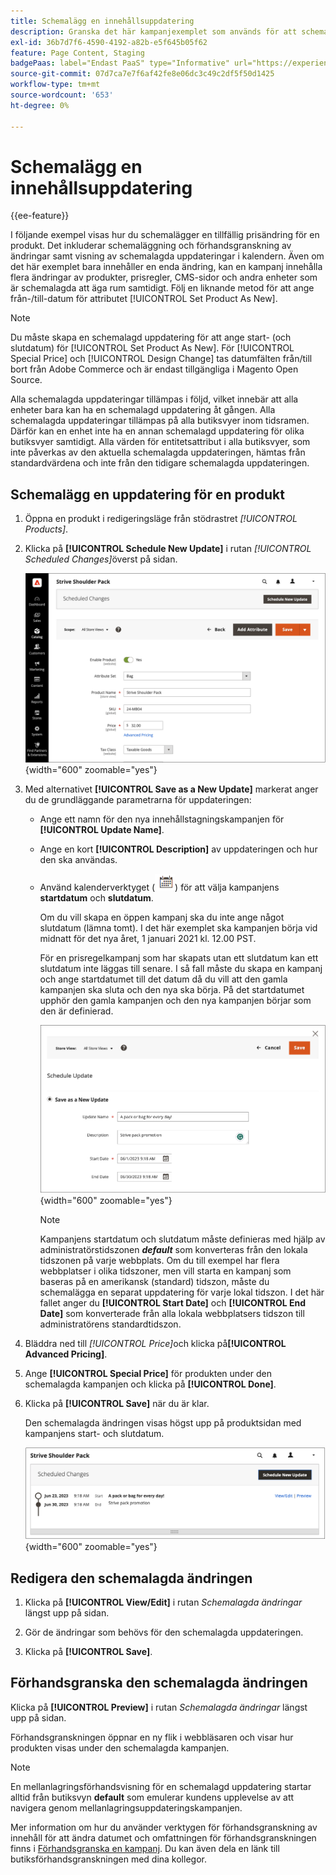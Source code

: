 ```yaml
---
title: Schemalägg en innehållsuppdatering
description: Granska det här kampanjexemplet som används för att schemalägga en tillfällig prisändring för en produkt.
exl-id: 36b7d7f6-4590-4192-a82b-e5f645b05f62
feature: Page Content, Staging
badgePaas: label="Endast PaaS" type="Informative" url="https://experienceleague.adobe.com/sv/docs/commerce/user-guides/product-solutions" tooltip="Gäller endast Adobe Commerce i molnprojekt (Adobe-hanterad PaaS-infrastruktur) och lokala projekt."
source-git-commit: 07d7ca7e7f6af42fe8e06dc3c49c2df5f50d1425
workflow-type: tm+mt
source-wordcount: '653'
ht-degree: 0%

---
```


# Schemalägg en innehållsuppdatering

{{ee-feature}}

I följande exempel visas hur du schemalägger en tillfällig prisändring för en produkt. Det inkluderar schemaläggning och förhandsgranskning av ändringar samt visning av schemalagda uppdateringar i kalendern. Även om det här exemplet bara innehåller en enda ändring, kan en kampanj innehålla flera ändringar av produkter, prisregler, CMS-sidor och andra enheter som är schemalagda att äga rum samtidigt. Följ en liknande metod för att ange från-/till-datum för attributet [!UICONTROL Set Product As New].

>[!NOTE]
>Du måste skapa en schemalagd uppdatering för att ange start- (och slutdatum) för [!UICONTROL Set Product As New]. För [!UICONTROL Special Price] och [!UICONTROL Design Change] tas datumfälten från/till bort från Adobe Commerce och är endast tillgängliga i Magento Open Source.
>
>Alla schemalagda uppdateringar tillämpas i följd, vilket innebär att alla enheter bara kan ha en schemalagd uppdatering åt gången. Alla schemalagda uppdateringar tillämpas på alla butiksvyer inom tidsramen. Därför kan en enhet inte ha en annan schemalagd uppdatering för olika butiksvyer samtidigt. Alla värden för entitetsattribut i alla butiksvyer, som inte påverkas av den aktuella schemalagda uppdateringen, hämtas från standardvärdena och inte från den tidigare schemalagda uppdateringen.

## Schemalägg en uppdatering för en produkt

1. Öppna en produkt i redigeringsläge från stödrastret _[!UICONTROL Products]_.

1. Klicka på **[!UICONTROL Schedule New Update]** i rutan _[!UICONTROL Scheduled Changes]_&#x200B;överst på sidan.

   ![Schemalägg ny uppdatering](./assets/content-staging-product-schedule-new-update.png){width="600" zoomable="yes"}

1. Med alternativet **[!UICONTROL Save as a New Update]** markerat anger du de grundläggande parametrarna för uppdateringen:

   - Ange ett namn för den nya innehållstagningskampanjen för **[!UICONTROL Update Name]**.

   - Ange en kort **[!UICONTROL Description]** av uppdateringen och hur den ska användas.

   - Använd kalenderverktyget (![kalenderikonen](../assets/icon-calendar.png)) för att välja kampanjens **startdatum** och **slutdatum**.

     Om du vill skapa en öppen kampanj ska du inte ange något slutdatum (lämna tomt). I det här exemplet ska kampanjen börja vid midnatt för det nya året, 1 januari 2021 kl. 12.00 PST.


     För en prisregelkampanj som har skapats utan ett slutdatum kan ett slutdatum inte läggas till senare. I så fall måste du skapa en kampanj och ange startdatumet till det datum då du vill att den gamla kampanjen ska sluta och den nya ska börja. På det startdatumet upphör den gamla kampanjen och den nya kampanjen börjar som den är definierad.

     ![Planerar en produktuppdatering](./assets/content-staging-campaign-schedule-update.png){width="600" zoomable="yes"}

     >[!NOTE]
     >
     >Kampanjens startdatum och slutdatum måste definieras med hjälp av administratörstidszonen **_default_** som konverteras från den lokala tidszonen på varje webbplats. Om du till exempel har flera webbplatser i olika tidszoner, men vill starta en kampanj som baseras på en amerikansk (standard) tidszon, måste du schemalägga en separat uppdatering för varje lokal tidszon. I det här fallet anger du **[!UICONTROL Start Date]** och **[!UICONTROL End Date]** som konverterade från alla lokala webbplatsers tidszon till administratörens standardtidszon.

1. Bläddra ned till _[!UICONTROL Price]_&#x200B;och klicka på&#x200B;**[!UICONTROL Advanced Pricing]**.

1. Ange **[!UICONTROL Special Price]** för produkten under den schemalagda kampanjen och klicka på **[!UICONTROL Done]**.

1. Klicka på **[!UICONTROL Save]** när du är klar.

   Den schemalagda ändringen visas högst upp på produktsidan med kampanjens start- och slutdatum.

   ![Schemalagd ändring](./assets/content-staging-product-scheduled-update-preview-rope.png){width="600" zoomable="yes"}

## Redigera den schemalagda ändringen

1. Klicka på **[!UICONTROL View/Edit]** i rutan _Schemalagda ändringar_ längst upp på sidan.

1. Gör de ändringar som behövs för den schemalagda uppdateringen.

1. Klicka på **[!UICONTROL Save]**.

## Förhandsgranska den schemalagda ändringen

Klicka på **[!UICONTROL Preview]** i rutan _Schemalagda ändringar_ längst upp på sidan.

Förhandsgranskningen öppnar en ny flik i webbläsaren och visar hur produkten visas under den schemalagda kampanjen.

>[!NOTE]
>
>En mellanlagringsförhandsvisning för en schemalagd uppdatering startar alltid från butiksvyn **default** som emulerar kundens upplevelse av att navigera genom mellanlagringsuppdateringskampanjen.

Mer information om hur du använder verktygen för förhandsgranskning av innehåll för att ändra datumet och omfattningen för förhandsgranskningen finns i [Förhandsgranska en kampanj](content-staging-preview.md). Du kan även dela en länk till butiksförhandsgranskningen med dina kollegor.
